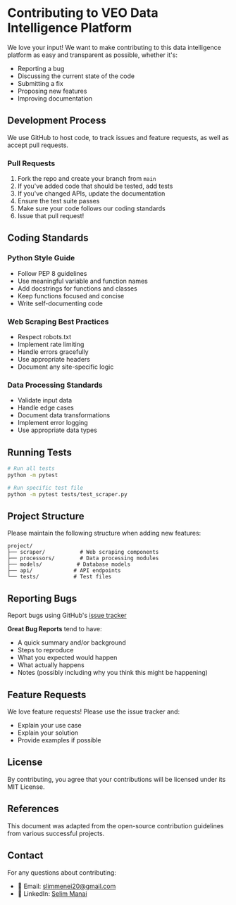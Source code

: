 # Contributing to VEO Data Intelligence Platform

We love your input! We want to make contributing to this data intelligence platform as easy and transparent as possible, whether it's:

- Reporting a bug
- Discussing the current state of the code
- Submitting a fix
- Proposing new features
- Improving documentation

## Development Process
We use GitHub to host code, to track issues and feature requests, as well as accept pull requests.

### Pull Requests
1. Fork the repo and create your branch from `main`
2. If you've added code that should be tested, add tests
3. If you've changed APIs, update the documentation
4. Ensure the test suite passes
5. Make sure your code follows our coding standards
6. Issue that pull request!

## Coding Standards

### Python Style Guide
- Follow PEP 8 guidelines
- Use meaningful variable and function names
- Add docstrings for functions and classes
- Keep functions focused and concise
- Write self-documenting code

### Web Scraping Best Practices
- Respect robots.txt
- Implement rate limiting
- Handle errors gracefully
- Use appropriate headers
- Document any site-specific logic

### Data Processing Standards
- Validate input data
- Handle edge cases
- Document data transformations
- Implement error logging
- Use appropriate data types

## Running Tests
```bash
# Run all tests
python -m pytest

# Run specific test file
python -m pytest tests/test_scraper.py
```

## Project Structure
Please maintain the following structure when adding new features:
```
project/
├── scraper/           # Web scraping components
├── processors/        # Data processing modules
├── models/           # Database models
├── api/             # API endpoints
└── tests/           # Test files
```

## Reporting Bugs
Report bugs using GitHub's [issue tracker](https://github.com/slimgithub04/VEO_Hackaton/issues)

**Great Bug Reports** tend to have:
- A quick summary and/or background
- Steps to reproduce
- What you expected would happen
- What actually happens
- Notes (possibly including why you think this might be happening)

## Feature Requests
We love feature requests! Please use the issue tracker and:
- Explain your use case
- Explain your solution
- Provide examples if possible

## License
By contributing, you agree that your contributions will be licensed under its MIT License.

## References
This document was adapted from the open-source contribution guidelines from various successful projects.

## Contact
For any questions about contributing:
- 📧 Email: slimmenei20@gmail.com
- 💼 LinkedIn: [Selim Manai](https://www.linkedin.com/in/selim-manai-186a4932a/)